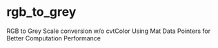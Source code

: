 # rgb_to_grey
RGB to Grey Scale conversion w/o cvtColor
Using Mat Data Pointers for Better Computation Performance
